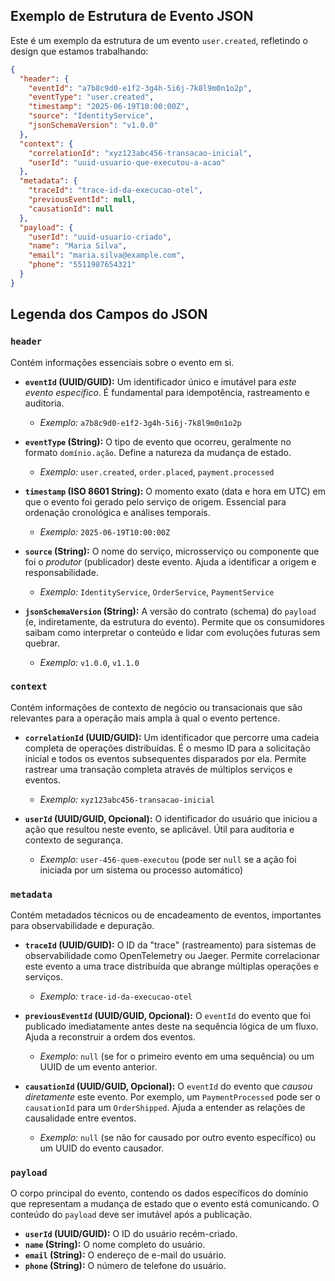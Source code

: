 ## Exemplo de Estrutura de Evento JSON

Este é um exemplo da estrutura de um evento `user.created`, refletindo o design que estamos trabalhando:

```json
{
  "header": {
    "eventId": "a7b8c9d0-e1f2-3g4h-5i6j-7k8l9m0n1o2p",
    "eventType": "user.created",
    "timestamp": "2025-06-19T10:00:00Z",
    "source": "IdentityService",
    "jsonSchemaVersion": "v1.0.0"
  },
  "context": {
    "correlationId": "xyz123abc456-transacao-inicial",
    "userId": "uuid-usuario-que-executou-a-acao"
  },
  "metadata": {
    "traceId": "trace-id-da-execucao-otel",
    "previousEventId": null,
    "causationId": null
  },
  "payload": {
    "userId": "uuid-usuario-criado",
    "name": "Maria Silva",
    "email": "maria.silva@example.com",
    "phone": "5511987654321"
  }
}
```

## Legenda dos Campos do JSON

### `header`

Contém informações essenciais sobre o evento em si.

* **`eventId` (UUID/GUID):** Um identificador único e imutável para *este evento específico*. É fundamental para idempotência, rastreamento e auditoria.

    * *Exemplo:* `a7b8c9d0-e1f2-3g4h-5i6j-7k8l9m0n1o2p`

* **`eventType` (String):** O tipo de evento que ocorreu, geralmente no formato `domínio.ação`. Define a natureza da mudança de estado.

    * *Exemplo:* `user.created`, `order.placed`, `payment.processed`

* **`timestamp` (ISO 8601 String):** O momento exato (data e hora em UTC) em que o evento foi gerado pelo serviço de origem. Essencial para ordenação cronológica e análises temporais.

    * *Exemplo:* `2025-06-19T10:00:00Z`

* **`source` (String):** O nome do serviço, microsserviço ou componente que foi o *produtor* (publicador) deste evento. Ajuda a identificar a origem e responsabilidade.

    * *Exemplo:* `IdentityService`, `OrderService`, `PaymentService`

* **`jsonSchemaVersion` (String):** A versão do contrato (schema) do `payload` (e, indiretamente, da estrutura do evento). Permite que os consumidores saibam como interpretar o conteúdo e lidar com evoluções futuras sem quebrar.

    * *Exemplo:* `v1.0.0`, `v1.1.0`

### `context`

Contém informações de contexto de negócio ou transacionais que são relevantes para a operação mais ampla à qual o evento pertence.

* **`correlationId` (UUID/GUID):** Um identificador que percorre uma cadeia completa de operações distribuídas. É o mesmo ID para a solicitação inicial e todos os eventos subsequentes disparados por ela. Permite rastrear uma transação completa através de múltiplos serviços e eventos.

    * *Exemplo:* `xyz123abc456-transacao-inicial`

* **`userId` (UUID/GUID, Opcional):** O identificador do usuário que iniciou a ação que resultou neste evento, se aplicável. Útil para auditoria e contexto de segurança.

    * *Exemplo:* `user-456-quem-executou` (pode ser `null` se a ação foi iniciada por um sistema ou processo automático)

### `metadata`

Contém metadados técnicos ou de encadeamento de eventos, importantes para observabilidade e depuração.

* **`traceId` (UUID/GUID):** O ID da "trace" (rastreamento) para sistemas de observabilidade como OpenTelemetry ou Jaeger. Permite correlacionar este evento a uma trace distribuída que abrange múltiplas operações e serviços.

    * *Exemplo:* `trace-id-da-execucao-otel`

* **`previousEventId` (UUID/GUID, Opcional):** O `eventId` do evento que foi publicado imediatamente antes deste na sequência lógica de um fluxo. Ajuda a reconstruir a ordem dos eventos.

    * *Exemplo:* `null` (se for o primeiro evento em uma sequência) ou um UUID de um evento anterior.

* **`causationId` (UUID/GUID, Opcional):** O `eventId` do evento que *causou diretamente* este evento. Por exemplo, um `PaymentProcessed` pode ser o `causationId` para um `OrderShipped`. Ajuda a entender as relações de causalidade entre eventos.

    * *Exemplo:* `null` (se não for causado por outro evento específico) ou um UUID do evento causador.

### `payload`

O corpo principal do evento, contendo os dados específicos do domínio que representam a mudança de estado que o evento está comunicando. O conteúdo do `payload` deve ser imutável após a publicação.

* **`userId` (UUID/GUID):** O ID do usuário recém-criado.
* **`name` (String):** O nome completo do usuário.
* **`email` (String):** O endereço de e-mail do usuário.
* **`phone` (String):** O número de telefone do usuário.
